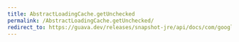```yaml
---
title: AbstractLoadingCache.getUnchecked
permalink: /AbstractLoadingCache.getUnchecked/
redirect_to: https://guava.dev/releases/snapshot-jre/api/docs/com/google/common/cache/AbstractLoadingCache.html#getUnchecked-K-
---
```


